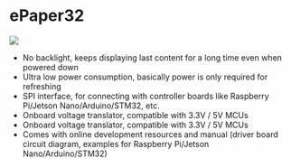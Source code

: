 # ePaper32
<img src ="[https://www.google.com/url?sa=i&url=https%3A%2F%2Fwww.waveshare.com%2F2.9inch-e-paper-module-b.htm&psig=AOvVaw2sewTS4oivRCoRBVzhGTGd&ust=1708212602689000&source=images&cd=vfe&opi=89978449&ved=0CBEQjRxqFwoTCPiX2_6BsYQDFQAAAAAdAAAAABAD](https://www.waveshare.com/img/devkit/LCD/2.9inch-e-Paper-Module-B/2.9inch-e-Paper-Module-B-details-3.jpg)" />
<ul>

  <li>
    No backlight, keeps displaying last content for a long time even when powered down
  </li>
   <li>
   Ultra low power consumption, basically power is only required for refreshing
  </li>
   <li>
    SPI interface, for connecting with controller boards like Raspberry Pi/Jetson Nano/Arduino/STM32, etc.
  </li>
   <li>
Onboard voltage translator, compatible with 3.3V / 5V MCUs  
   </li>
   <li>
Onboard voltage translator, compatible with 3.3V / 5V MCUs
  </li>
     <li>
Comes with online development resources and manual (driver board circuit diagram, examples for Raspberry Pi/Jetson Nano/Arduino/STM32)
  </li>
</ul>

